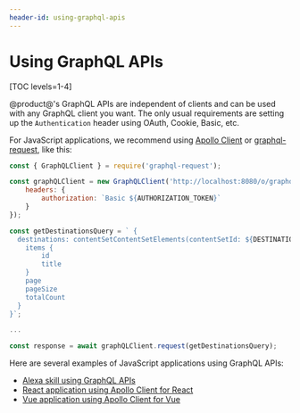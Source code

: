 ```yaml
---
header-id: using-graphql-apis
---
```


# Using GraphQL APIs

[TOC levels=1-4]

@product@'s GraphQL APIs are independent of clients and can be used with any
GraphQL client you want. The only usual requirements are setting up the
`Authentication` header using OAuth, Cookie, Basic, etc.

For JavaScript applications, we recommend using 
[Apollo Client](https://www.apollographql.com/) or
[graphql-request](https://github.com/prisma-labs/graphql-request), like this:

```javascript
const { GraphQLClient } = require('graphql-request');

const graphQLClient = new GraphQLClient('http://localhost:8080/o/graphql', {
    headers: {
        authorization: `Basic ${AUTHORIZATION_TOKEN}`
    }
});

const getDestinationsQuery = ` {
  destinations: contentSetContentSetElements(contentSetId: ${DESTINATION_CONTENTSET_ID}) {
    items {
        id
        title
    }
    page
    pageSize
    totalCount
  }
}`;

...

const response = await graphQLClient.request(getDestinationsQuery);
```

Here are several examples of JavaScript applications using GraphQL APIs:

* [Alexa skill using GraphQL APIs](https://github.com/dgomezg/liferay-frontend-samples/blob/master/lifeair-alexa-skill/) 
* [React application using Apollo Client for React](https://github.com/dgomezg/liferay-frontend-samples/tree/master/lifeair-react-showroom)
* [Vue application using Apollo Client for Vue](https://github.com/dgomezg/liferay-frontend-samples/tree/master/lifeair-vue-showroom)
